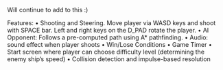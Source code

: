 Will continue to add to this :)

Features:
• Shooting and Steering. Move player via WASD keys and shoot with SPACE bar. Left and right keys on the D_PAD rotate the player.
• AI Opponent: Follows a pre-computed path using A* pathfinding.
• Audio: sound effect when player shoots
• Win/Lose Conditions
• Game Timer
• Start screen where player can choose difficulty level (determining the enemy ship’s speed)
• Collision detection and impulse-based resolution
